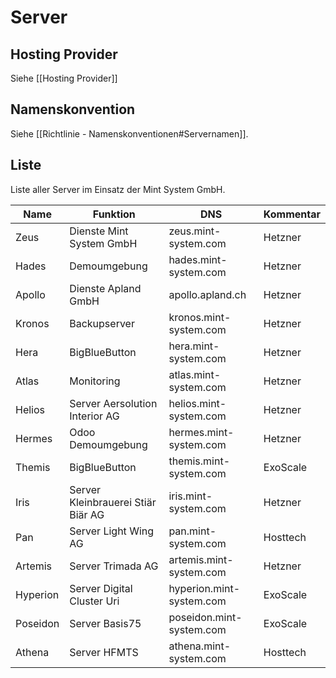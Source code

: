 # Server

## Hosting Provider

Siehe [[Hosting Provider]]

## Namenskonvention

Siehe [[Richtlinie - Namenskonventionen#Servernamen]].

## Liste

Liste aller Server im Einsatz der Mint System GmbH.

| Name     | Funktion                           | DNS                      | Kommentar |
| -------- | ---------------------------------- | ------------------------ | --------- |
| Zeus     | Dienste Mint System GmbH           | zeus.mint-system.com     | Hetzner   |
| Hades    | Demoumgebung                       | hades.mint-system.com    | Hetzner   |
| Apollo   | Dienste Apland GmbH                | apollo.apland.ch         | Hetzner   |
| Kronos   | Backupserver                       | kronos.mint-system.com   | Hetzner   |
| Hera     | BigBlueButton                      | hera.mint-system.com     | Hetzner   |
| Atlas    | Monitoring                         | atlas.mint-system.com    | Hetzner   |
| Helios   | Server Aersolution Interior AG     | helios.mint-system.com   | Hetzner   |
| Hermes   | Odoo Demoumgebung                  | hermes.mint-system.com   | Hetzner   |
| Themis   | BigBlueButton                      | themis.mint-system.com   | ExoScale  |
| Iris     | Server Kleinbrauerei Stiär Biär AG | iris.mint-system.com     | Hetzner   |
| Pan      | Server Light Wing AG               | pan.mint-system.com      | Hosttech  |
| Artemis  | Server Trimada AG                  | artemis.mint-system.com  | Hetzner   |
| Hyperion | Server Digital Cluster Uri         | hyperion.mint-system.com | ExoScale  |
| Poseidon | Server Basis75                     | poseidon.mint-system.com | ExoScale  |
| Athena   | Server HFMTS                       | athena.mint-system.com   | Hosttech  |
